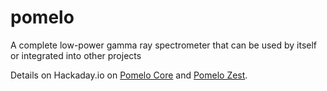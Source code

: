 # pomelo
A complete low-power gamma ray spectrometer that can be used by itself or integrated into other projects

Details on Hackaday.io on [Pomelo Core](https://hackaday.io/project/194457-pomelo-gamma-spectroscopy-module) and [Pomelo Zest](https://hackaday.io/project/196334-pomelo-hand-held-gamma-ray-spectrometer).
